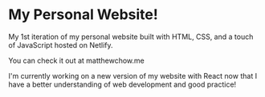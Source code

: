 # My Personal Website!
My 1st iteration of my personal website built with HTML, CSS, and a touch of JavaScript hosted on Netlify.

You can check it out at matthewchow.me

I'm currently working on a new version of my website with React now that I have a better understanding of web development and good practice!

